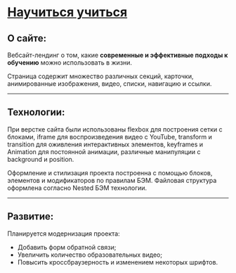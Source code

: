 # [Научиться учиться](https://rastim26.github.io/how-to-learn/)

## О сайте:

Вебсайт-лендинг о том, какие **современные и эффективные подходы к обучению** можно использовать в жизни.

Страница содержит множество различных секций, карточки, анимированные изображения, видео, списки, навигацию и ссылки.

---

## Технологии:

При верстке сайта были использованы flexbox для построения сетки с блоками, iframe для воспроизведения видео с YouTube, transform и transition для оживления интерактивных элементов, keyframes и Animation для постоянной анимации, различные манипуляции с background и position.

Оформление и стилизация проекта построенна с помощью блоков, элементов и модификаторов по правилам БЭМ. Файловая структура оформлена согласно Nested БЭМ технологии.

---

## Развитие:

Планируется модернизация проекта:

- Добавить форм обратной связи;
- Увеличить количество образовательных видео;
- Повысить кроссбраузерность и изменением некоторых шрифтов.
